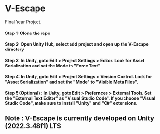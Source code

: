 # V-Escape
Final Year Project. 

#### Step 1: Clone the repo

#### Step 2: Open Unity Hub, select add project and open up the V-Escape directory

#### Step 3: In Unity, goto Edit > Project Settings > Editor. Look for Asset Serialization and set the Mode to "Force Text".

#### Step 4: In Unity, goto Edit > Project Settings > Version Control. Look for "Asset Serialization" and set the "Mode" to "Visible Meta Files".

#### Step 5 (Optional) : In Unity, goto Edit > Prefernces > External Tools. Set the "External Text Editor" as "Visual Studio Code". If you choose "Visual Studio Code", make sure to install "Unity" and "C#" extensions. 


## Note : V-Escape is currently developed on Unity (2022.3.48f1) LTS